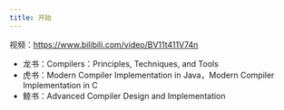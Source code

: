 ```yaml
---
title: 开始
---
```


视频：https://www.bilibili.com/video/BV11t411V74n

- 龙书：Compilers：Principles, Techniques, and Tools
- 虎书：Modern Compiler Implementation in Java，Modern Compiler Implementation in C
- 鲸书：Advanced Compiler Design and Implementation
